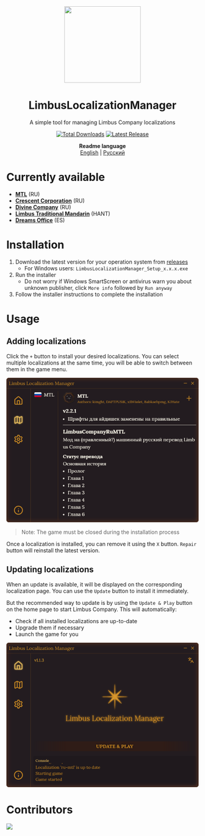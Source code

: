 <div align="center">
<a href="https://github.com/kimght/LimbusLocalizationInstaller">
   <img src="https://github.com/kimght/LimbusLocalizationInstaller/blob/main/public/logo_full.png"
      width="200"
      height="200"/>
</a>
   
# LimbusLocalizationManager
A simple tool for managing Limbus Company localizations

[![Total Downloads](https://img.shields.io/github/downloads/kimght/LimbusLocalizationInstaller/total?style=flat-square&label=Total%20Downloads&color=%23707489)](../../releases)
[![Latest Release](https://img.shields.io/github/v/release/kimght/LimbusLocalizationInstaller?style=flat-square&label=Latest%20Release&labelColor=%23707489&color=%23484f58)](../../releases/latest)

**Readme language**<br>
[English](./README.md) | [Русский](./docs/README/ru.md)
</div>

# Currently available
- [**MTL**](https://github.com/kimght/LimbusCompanyRuMTL) (RU)
- [**Crescent Corporation**](https://github.com/Crescent-Corporation/LimbusCompanyBusRUS) (RU)
- [**Divine Company**](https://github.com/Divine-Company/DivineCompany_RussianTranslationDepartment) (RU)
- [**Limbus Traditional Mandarin**](https://github.com/LimbusTraditionalMandarin) (HANT)
- [**Dreams Office**](https://github.com/Dreams-Office/LimbusCompanySpanishTranslationTeam) (ES)

# Installation
1. Download the latest version for your operation system from [releases](https://github.com/kimght/LimbusLocalizationManager/releases)
   - For Windows users: `LimbusLocalizationManager_Setup_x.x.x.exe`
2. Run the installer
   - Do not worry if Windows SmartScreen or antivirus warn you about unknown publisher, click `More info` followed by `Run anyway`
3. Follow the installer instructions to complete the installation

# Usage
## Adding localizations
Click the `+` button to install your desired localizations. You can select multiple localizations at the same time, you will be able to switch between them in the game menu.

![Localizations Menu](./docs/img/localization_en.png)
> Note: The game must be closed during the installation process

Once a localization is installed, you can remove it using the `X` button. `Repair` button will reinstall the latest version.

## Updating localizations
When an update is available, it will be displayed on the corresponding localization page. You can use the `Update` button to install it immediately.

But the recommended way to update is by using the `Update & Play` button on the home page to start Limbus Company. This will automatically:
- Check if all installed localizations are up-to-date
- Upgrade them if necessary
- Launch the game for you

![Update and Play](./docs/img/update_and_play_en.png)

# Contributors
<a href="https://github.com/kimght/LimbusLocalizationManager/graphs/contributors">
  <img src="https://contrib.rocks/image?repo=kimght/LimbusLocalizationManager" />
</a>
